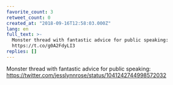 ```yaml
---
favorite_count: 3
retweet_count: 0
created_at: "2018-09-16T12:58:03.000Z"
lang: en
full_text: >-
  Monster thread with fantastic advice for public speaking:
  https://t.co/g0A2FdyLI3
replies: []
---
```


Monster thread with fantastic advice for public speaking:
<https://twitter.com/jesslynnrose/status/1041242744998572032>
